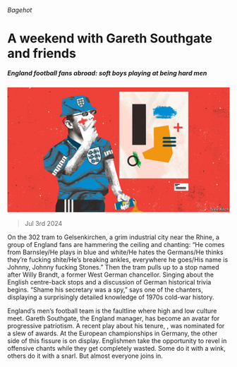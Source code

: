 ###### Bagehot

# A weekend with Gareth Southgate and friends 

##### England football fans abroad: soft boys playing at being hard men 

![image](images/20240706_BRD000.jpg) 

> Jul 3rd 2024 

On the 302 tram to Gelsenkirchen, a grim industrial city near the Rhine, a group of England fans are hammering the ceiling and chanting: “He comes from Barnsley/He plays in blue and white/He hates the Germans/He thinks they’re fucking shite/He’s breaking ankles, everywhere he goes/His name is Johnny, Johnny fucking Stones.” Then the tram pulls up to a stop named after Willy Brandt, a former West German chancellor. Singing about the English centre-back stops and a discussion of German historical trivia begins. “Shame his secretary was a spy,” says one of the chanters, displaying a surprisingly detailed knowledge of 1970s cold-war history. 

England’s men’s football team is the faultline where high and low culture meet. Gareth Southgate, the England manager, has become an avatar for progressive patriotism. A recent play about his tenure, , was nominated for a slew of awards. At the European championships in Germany, the other side of this fissure is on display. Englishmen take the opportunity to revel in offensive chants while they get completely wasted. Some do it with a wink, others do it with a snarl. But almost everyone joins in. 

